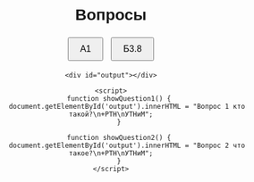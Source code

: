 <html lang="ru">
<head>
    <meta charset="UTF-8">
    <meta name="viewport" content="width=device-width, initial-scale=1.0">
    <title>Вопросы</title>
    <style>
        body {
            font-family: Arial, sans-serif;
            text-align: center;
            margin-top: 50px;
        }
        #output {
            margin-top: 20px;
            font-weight: bold;
            white-space: pre-wrap; /* Сохраняет переносы строк */
        }
        button {
            padding: 10px 20px;
            font-size: 16px;
            margin: 5px;
        }
    </style>
</head>
<body>
    <h1>Вопросы</h1>
    <button onclick="showQuestion1()">A1</button>
    <button onclick="showQuestion2()">Б3.8</button>
    
    <div id="output"></div>

    <script>
        function showQuestion1() {
            document.getElementById('output').innerHTML = "Вопрос 1 кто такой?\n+РТН\nУТНиМ";
        }

        function showQuestion2() {
            document.getElementById('output').innerHTML = "Вопрос 2 что такое?\n+РТН\nУТНиМ";
        }
    </script>
</body>
</html>
